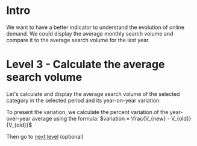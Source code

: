 # Intro

We want to have a better indicator to understand the evolution of online demand. We could display the average monthly search volume and compare it to the average search volume for the last year.

# Level 3 - Calculate the average search volume

Let's calculate and display the average search volume of the selected category in the selected period and its year-on-year variation.

To present the variation, we calculate the percent variation of the year-over-year average using the formula: $variation = \frac{V_{new} - V_{old}}{V_{old}}$

Then go to [next level](../level4) (optional)
